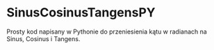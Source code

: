 # SinusCosinusTangensPY

Prosty kod napisany w Pythonie do przeniesienia kątu w radianach na Sinus, Cosinus i Tangens. 
